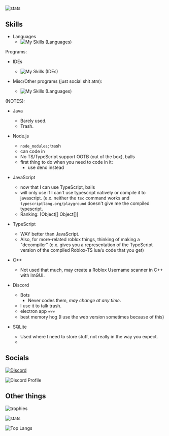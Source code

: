 <!-- MDL-compliant now. -->
#  

![stats](https://github-readme-stats.vercel.app/api?username=RealPacket&show_icons=true&theme=radical)

## Skills

- Languages
  - ![My Skills (Languages)](https://skillicons.dev/icons?i=java,lua,py,ts,javascript,html,selenium,markdown,cs,cpp,css,dotnet,regex,sqlite,nodejs&perline=7 "These are my current skills.")

Programs:

- IDEs
  - ![My Skills (IDEs)](https://skillicons.dev/icons?i=visualstudio,vscode,eclipse "These are all the IDEs I use")

- Misc/Other programs (just social shit atm):
  - ![My Skills (Languages)](https://skillicons.dev/icons?i=discord&perline=7 "These are programs that I use.")

(NOTES):

- Java
  - Barely used.
  - Trash.

- Node.js
  - `node_modules`; trash
  - can code in
  - No TS/TypeScript support OOTB (out of the box), balls
  - first thing to do when you need to code in it:
    - use deno instead

- JavaScript
  - now that I can use TypeScript, balls
  - will only use if I can't use typescript natively or compile it to javascript. (e.x. neither the `tsc` command works and `typescriptlang.org/playground` doesn't give me the compiled typescript.
  - Ranking: [Object[] Object[]]

- TypeScript
  - WAY better than JavaScript.
  - Also, for more-related roblox things, thinking of making a "decompiler" (e.x. gives you a representation of the TypeScript version of the compiled Roblox-TS lua/u code that you get)

- C++
  - Not used that much, may create a Roblox Username scanner in C++ with ImGUI.

- Discord
  - Bots
    - Never codes them, *may change at any time*.
  - I use it to talk trash.
  - electron app 💀💀💀
  - best memory hog (I use the web version sometimes because of this)
- SQLite
  - Used where I need to store stuff, not really in the way you expect.
  -

## Socials

[![Discord](https://skillicons.dev/icons?i=discord&perline=7)](https://discord.com/users/773207810120089600)

![Discord Profile](https://discord.c99.nl/widget/theme-3/773207810120089600.png)

## Other things

![trophies](https://github-profile-trophy.vercel.app/?username=RealPacket&theme=gruvbox "These are all of my trophies.")

![stats](https://github-readme-stats.vercel.app/api?username=RealPacket&show_icons=true&theme=radical)

![Top Langs](https://github-readme-stats.vercel.app/api/top-langs/?username=RealPacket&layout=compact&show_icons=true&title_color=fff&icon_color=79ff97&text_color=9f9f9f&bg_color=151515)
